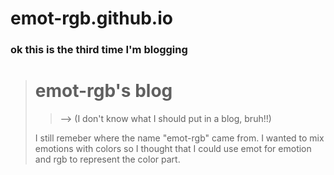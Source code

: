 # emot-rgb.github.io

### ok this is the third time I'm blogging

> # emot-rgb's blog
>>
>> --> (I don't know what I should put in a blog, bruh!!)
>
> I still remeber where the name "emot-rgb" came from. I wanted to mix emotions with colors so I thought that I could use emot for emotion and rgb to represent the color part.